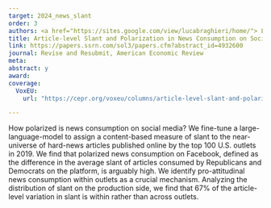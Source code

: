 ```yaml
---
target: 2024_news_slant
order: 3
authors: <a href="https://sites.google.com/view/lucabraghieri/home/"> Luca Braghieri</a>, <a href=https://sites.google.com/view/saraheichmeyer/home"> Sarah Eichmeyer  </a>, <a href="https://www.markusmobius.org/"> Markus Mobius</a>, <a href="https://jsteinhardt.stat.berkeley.edu/"> Jacob Steinhardt</a>, and <a href="https://ruiqi-zhong.github.io/"> Ruiqi Zhong</a>
title: Article-level Slant and Polarization in News Consumption on Social Media
link: https://papers.ssrn.com/sol3/papers.cfm?abstract_id=4932600
journal: Revise and Resubmit, American Economic Review 
meta:
abstract: y
award: 
coverage:
  VoxEU:
    url: "https://cepr.org/voxeu/columns/article-level-slant-and-polarisation-news-consumption-social-media"

---
```

How polarized is news consumption on social media? We fine-tune a large-language-model to assign a content-based measure of slant to the near-universe of hard-news articles published online by the top 100 U.S. outlets in 2019. We find that polarized news consumption on Facebook, defined as the difference in the average slant of articles consumed by Republicans and Democrats on the platform, is arguably high. We identify pro-attitudinal news consumption within outlets as a crucial mechanism. Analyzing the distribution of slant on the production side, we find that 67% of the article-level variation in slant is within rather than across outlets.